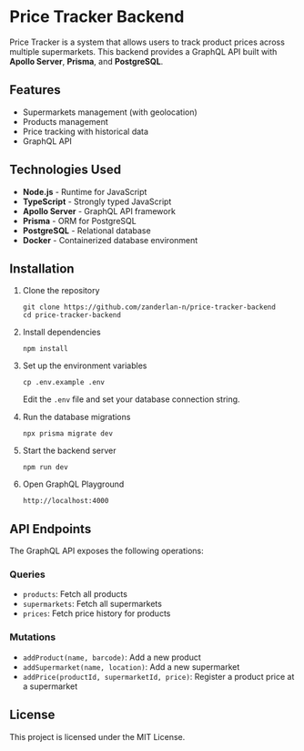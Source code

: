 # Price Tracker Backend

Price Tracker is a system that allows users to track product prices across multiple supermarkets. This backend provides a GraphQL API built with **Apollo Server**, **Prisma**, and **PostgreSQL**.

## Features

- Supermarkets management (with geolocation)
- Products management
- Price tracking with historical data
- GraphQL API

## Technologies Used

- **Node.js** - Runtime for JavaScript
- **TypeScript** - Strongly typed JavaScript
- **Apollo Server** - GraphQL API framework
- **Prisma** - ORM for PostgreSQL
- **PostgreSQL** - Relational database
- **Docker** - Containerized database environment

## Installation

1. Clone the repository

   ```
   git clone https://github.com/zanderlan-n/price-tracker-backend
   cd price-tracker-backend
   ```

2. Install dependencies

   ```
   npm install
   ```

3. Set up the environment variables

   ```
   cp .env.example .env
   ```

   Edit the `.env` file and set your database connection string.

4. Run the database migrations

   ```
   npx prisma migrate dev
   ```

5. Start the backend server

   ```
   npm run dev
   ```

6. Open GraphQL Playground

   ```
   http://localhost:4000
   ```

## API Endpoints

The GraphQL API exposes the following operations:

### Queries

- `products`: Fetch all products
- `supermarkets`: Fetch all supermarkets
- `prices`: Fetch price history for products

### Mutations

- `addProduct(name, barcode)`: Add a new product
- `addSupermarket(name, location)`: Add a new supermarket
- `addPrice(productId, supermarketId, price)`: Register a product price at a supermarket

## License

This project is licensed under the MIT License.

